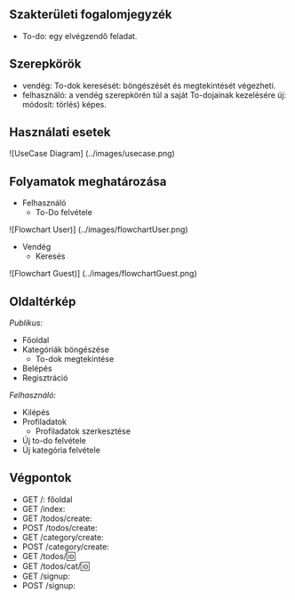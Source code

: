## Szakterületi fogalomjegyzék
- To-do: egy elvégzendő feladat.

## Szerepkörök
- vendég: To-dok keresését: böngészését és megtekintését végezheti.
- felhasználó: a vendég szerepkörén túl a saját To-dojainak kezelésére  új: módosít: törlés) képes.

## Használati esetek
![UseCase Diagram] (../images/usecase.png)

## Folyamatok meghatározása
- Felhasználó
  - To-Do felvétele

![Flowchart  User)] (../images/flowchartUser.png)

- Vendég
  - Keresés

![Flowchart  Guest)] (../images/flowchartGuest.png)

## Oldaltérkép
*Publikus:*

- Főoldal
- Kategóriák böngészése
    + To-dok megtekintése
- Belépés
- Regisztráció

*Felhasználó:*

- Kilépés
- Profiladatok
    + Profiladatok szerkesztése
- Új to-do felvétele
- Új kategória felvétele

## Végpontok
- GET /: főoldal
- GET /index: 
- GET /todos/create:
- POST /todos/create:
- GET /category/create:
- POST /category/create:
- GET /todos/:id:
- GET /todos/cat/:id:
- GET /signup:
- POST /signup:
